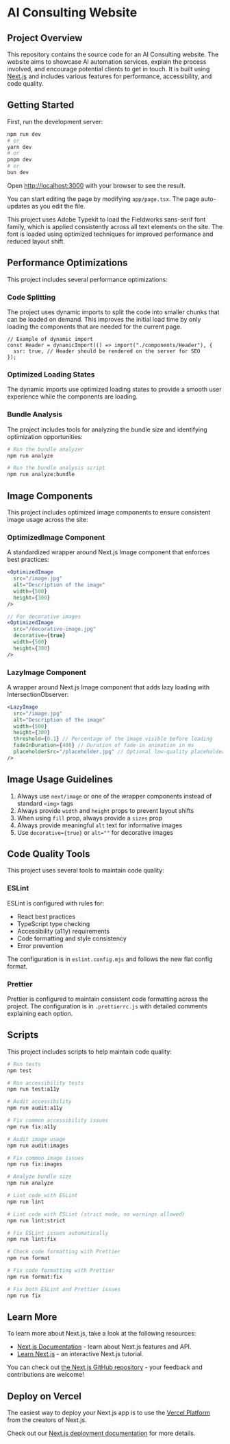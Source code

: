 # AI Consulting Website

## Project Overview

This repository contains the source code for an AI Consulting website. The website aims to showcase AI automation services, explain the process involved, and encourage potential clients to get in touch. It is built using [Next.js](https://nextjs.org/) and includes various features for performance, accessibility, and code quality.

## Getting Started

First, run the development server:

```bash
npm run dev
# or
yarn dev
# or
pnpm dev
# or
bun dev
```

Open [http://localhost:3000](http://localhost:3000) with your browser to see the result.

You can start editing the page by modifying `app/page.tsx`. The page auto-updates as you edit the file.

This project uses Adobe Typekit to load the Fieldworks sans-serif font family, which is applied consistently across all text elements on the site. The font is loaded using optimized techniques for improved performance and reduced layout shift.

## Performance Optimizations

This project includes several performance optimizations:

### Code Splitting

The project uses dynamic imports to split the code into smaller chunks that can be loaded on demand. This improves the initial load time by only loading the components that are needed for the current page.

```tsx
// Example of dynamic import
const Header = dynamicImport(() => import("./components/Header"), {
  ssr: true, // Header should be rendered on the server for SEO
});
```

### Optimized Loading States

The dynamic imports use optimized loading states to provide a smooth user experience while the components are loading.

### Bundle Analysis

The project includes tools for analyzing the bundle size and identifying optimization opportunities:

```bash
# Run the bundle analyzer
npm run analyze

# Run the bundle analysis script
npm run analyze:bundle
```

## Image Components

This project includes optimized image components to ensure consistent image usage across the site:

### OptimizedImage Component

A standardized wrapper around Next.js Image component that enforces best practices:

```jsx
<OptimizedImage
  src="/image.jpg"
  alt="Description of the image"
  width={500}
  height={300}
/>

// For decorative images
<OptimizedImage
  src="/decorative-image.jpg"
  decorative={true}
  width={500}
  height={300}
/>
```

### LazyImage Component

A wrapper around Next.js Image component that adds lazy loading with IntersectionObserver:

```jsx
<LazyImage
  src="/image.jpg"
  alt="Description of the image"
  width={500}
  height={300}
  threshold={0.1} // Percentage of the image visible before loading
  fadeInDuration={400} // Duration of fade-in animation in ms
  placeholderSrc="/placeholder.jpg" // Optional low-quality placeholder
/>
```

## Image Usage Guidelines

1. Always use `next/image` or one of the wrapper components instead of standard `<img>` tags
2. Always provide `width` and `height` props to prevent layout shifts
3. When using `fill` prop, always provide a `sizes` prop
4. Always provide meaningful `alt` text for informative images
5. Use `decorative={true}` or `alt=""` for decorative images

## Code Quality Tools

This project uses several tools to maintain code quality:

### ESLint

ESLint is configured with rules for:

- React best practices
- TypeScript type checking
- Accessibility (a11y) requirements
- Code formatting and style consistency
- Error prevention

The configuration is in `eslint.config.mjs` and follows the new flat config format.

### Prettier

Prettier is configured to maintain consistent code formatting across the project. The configuration is in `.prettierrc.js` with detailed comments explaining each option.

## Scripts

This project includes scripts to help maintain code quality:

```bash
# Run tests
npm test

# Run accessibility tests
npm run test:a11y

# Audit accessibility
npm run audit:a11y

# Fix common accessibility issues
npm run fix:a11y

# Audit image usage
npm run audit:images

# Fix common image issues
npm run fix:images

# Analyze bundle size
npm run analyze

# Lint code with ESLint
npm run lint

# Lint code with ESLint (strict mode, no warnings allowed)
npm run lint:strict

# Fix ESLint issues automatically
npm run lint:fix

# Check code formatting with Prettier
npm run format

# Fix code formatting with Prettier
npm run format:fix

# Fix both ESLint and Prettier issues
npm run fix
```

## Learn More

To learn more about Next.js, take a look at the following resources:

- [Next.js Documentation](https://nextjs.org/docs) - learn about Next.js features and API.
- [Learn Next.js](https://nextjs.org/learn) - an interactive Next.js tutorial.

You can check out [the Next.js GitHub repository](https://github.com/vercel/next.js) - your feedback and contributions are welcome!

## Deploy on Vercel

The easiest way to deploy your Next.js app is to use the [Vercel Platform](https://vercel.com/new?utm_medium=default-template&filter=next.js&utm_source=create-next-app&utm_campaign=create-next-app-readme) from the creators of Next.js.

Check out our [Next.js deployment documentation](https://nextjs.org/docs/app/building-your-application/deploying) for more details.
